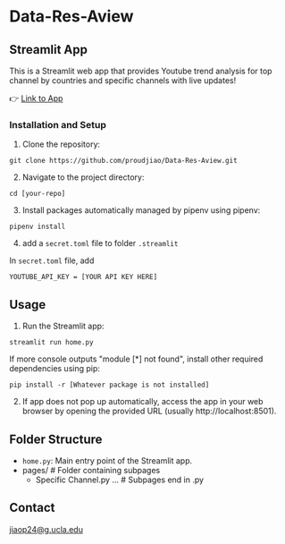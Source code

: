 # Data-Res-Aview

## Streamlit App

This is a Streamlit web app that provides Youtube trend analysis for top channel by countries and specific channels with live updates!

:point_right: [Link to App](https://youtube-trend.streamlit.app/)

### Installation and Setup

1. Clone the repository: 

`git clone https://github.com/proudjiao/Data-Res-Aview.git`

2. Navigate to the project directory:

`cd [your-repo]`

3. Install packages automatically managed by pipenv using pipenv:

`pipenv install`

4. add a `secret.toml` file to folder `.streamlit`

In `secret.toml` file, add

`YOUTUBE_API_KEY = [YOUR API KEY HERE]`


## Usage

1. Run the Streamlit app:

`streamlit run home.py`

If more console outputs "module [\*] not found", install other required dependencies using pip:

`pip install -r [Whatever package is not installed]`

2. If app does not pop up automatically, access the app in your web browser by opening the provided URL (usually http://localhost:8501).


## Folder Structure

- `home.py`:  Main entry point of the Streamlit app.
- pages/                 # Folder containing subpages
  - Specific Channel.py ...               # Subpages end in .py

## Contact

jiaop24@g.ucla.edu


